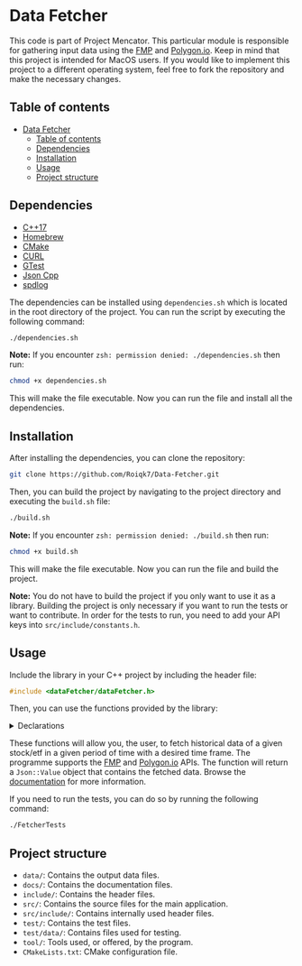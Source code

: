 # Data Fetcher

This code is part of Project Mencator. This particular module is responsible for gathering input data using the [FMP](https://site.financialmodelingprep.com) and [Polygon.io](https://polygon.io). Keep in mind that this project is intended for MacOS users. If you would like to implement this project to a different operating system, feel free to fork the repository and make the necessary changes.

## Table of contents
- [Data Fetcher](#data-fetcher)
  - [Table of contents](#table-of-contents)
  - [Dependencies](#dependencies)
  - [Installation](#installation)
  - [Usage](#usage)
  - [Project structure](#project-structure)

## Dependencies

* [C++17](https://en.cppreference.com/w/cpp/17)
* [Homebrew](https://brew.sh/)
* [CMake](https://cmake.org/)
* [CURL](https://curl.se/)
* [GTest](https://github.com/google/googletest)
* [Json Cpp](https://github.com/open-source-parsers/jsoncpp)
* [spdlog](https://github.com/gabime/spdlog)

The dependencies can be installed using `dependencies.sh` which is located in the root directory of the project. You can run the script by executing the following command:

```bash
./dependencies.sh
```

**Note:** If you encounter `zsh: permission denied: ./dependencies.sh` then run:

```bash
chmod +x dependencies.sh
```

This will make the file executable. Now you can run the file and install all the dependencies.

## Installation

After installing the dependencies, you can clone the repository:

```bash
git clone https://github.com/Roiqk7/Data-Fetcher.git
```

Then, you can build the project by navigating to the project directory and executing the `build.sh` file:

```bash
./build.sh
```

**Note:** If you encounter `zsh: permission denied: ./build.sh` then run:

```bash
chmod +x build.sh
```

This will make the file executable. Now you can run the file and build the project.

**Note:** You do not have to build the project if you only want to use it as a library. Building the project is only necessary if you want to run the tests or want to contribute. In order for the tests to run, you need to add your API keys into `src/include/constants.h`.

## Usage

Include the library in your C++ project by including the header file:

```cpp
#include <dataFetcher/dataFetcher.h>
```

Then, you can use the functions provided by the library:

<details>
<summary>Declarations</summary>

```cpp
Json::Value fetchHistoricalData(const std::string& tickerSymbol, const std::string& fromDate, const std::string& toDate,
                const std::string& timeFrame, const std::string& api, const std::string& apiKey);
Json::Value fetchHistoricalData(const std::string& urlString);
Json::Value fetchHistoricalData(const std::string& urlString, const std::string& apiKey);
```
</details>

These functions will allow you, the user, to fetch historical data of a given stock/etf in a given period of time with a desired time frame. The programme supports the [FMP](https://site.financialmodelingprep.com) and [Polygon.io](https://polygon.io) APIs. The function will return a `Json::Value` object that contains the fetched data. Browse the [documentation](https://github.com/Roiqk7/Data-Fetcher/tree/main/docs) for more information.

If you need to run the tests, you can do so by running the following command:

```bash
./FetcherTests
```

## Project structure

* `data/`: Contains the output data files.
* `docs/`: Contains the documentation files.
* `include/`: Contains the header files.
* `src/`: Contains the source files for the main application.
* `src/include/`: Contains internally used header files.
* `test/`: Contains the test files.
* `test/data/`: Contains files used for testing.
* `tool/`: Tools used, or offered, by the program.
* `CMakeLists.txt`: CMake configuration file.
